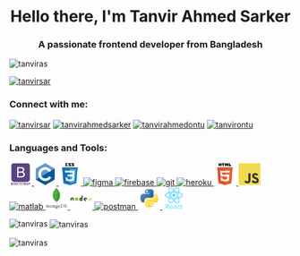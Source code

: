 <h1 align="center">Hello there, I'm Tanvir Ahmed Sarker</h1>
<h3 align="center">A passionate frontend developer from Bangladesh</h3>

<p align="left"> <img src="https://komarev.com/ghpvc/?username=tanviras&label=Profile%20views&color=0e75b6&style=flat" alt="tanviras" /> </p>

<p align="left"> <a href="https://twitter.com/tanvirsar" target="blank"><img src="https://img.shields.io/twitter/follow/tanvirsar?logo=twitter&style=for-the-badge" alt="tanvirsar" /></a> </p>

<h3 align="left">Connect with me:</h3>
<p align="left">
<a href="https://twitter.com/tanvirsar" target="blank"><img align="center" src="https://img.icons8.com/officexs/16/000000/twitter.png" alt="tanvirsar" height="30" width="40" /></a>
<a href="https://linkedin.com/in/tanvirahmedsarker" target="blank"><img align="center" src="" alt="tanvirahmedsarker" height="30" width="40" /></a>
<a href="https://www.facebook.com/profile.php?id=100009688984369" target="blank"><img align="center" src="" alt="tanvirahmedontu" height="30" width="40" /></a>
<a href="https://instagram.com/tanvirontu" target="blank"><img align="center" src="" alt="tanvirontu" height="30" width="40" /></a>
</p>

<h3 align="left">Languages and Tools:</h3>
<p align="left"> <a href="https://getbootstrap.com" target="_blank"> <img src="https://raw.githubusercontent.com/devicons/devicon/master/icons/bootstrap/bootstrap-plain-wordmark.svg" alt="bootstrap" width="40" height="40"/> </a> <a href="https://www.cprogramming.com/" target="_blank"> <img src="https://raw.githubusercontent.com/devicons/devicon/master/icons/c/c-original.svg" alt="c" width="40" height="40"/> </a> <a href="https://www.w3schools.com/css/" target="_blank"> <img src="https://raw.githubusercontent.com/devicons/devicon/master/icons/css3/css3-original-wordmark.svg" alt="css3" width="40" height="40"/> </a> <a href="https://www.figma.com/" target="_blank"> <img src="https://www.vectorlogo.zone/logos/figma/figma-icon.svg" alt="figma" width="40" height="40"/> </a> <a href="https://firebase.google.com/" target="_blank"> <img src="https://www.vectorlogo.zone/logos/firebase/firebase-icon.svg" alt="firebase" width="40" height="40"/> </a> <a href="https://git-scm.com/" target="_blank"> <img src="https://www.vectorlogo.zone/logos/git-scm/git-scm-icon.svg" alt="git" width="40" height="40"/> </a> <a href="https://heroku.com" target="_blank"> <img src="https://www.vectorlogo.zone/logos/heroku/heroku-icon.svg" alt="heroku" width="40" height="40"/> </a> <a href="https://www.w3.org/html/" target="_blank"> <img src="https://raw.githubusercontent.com/devicons/devicon/master/icons/html5/html5-original-wordmark.svg" alt="html5" width="40" height="40"/> </a> <a href="https://developer.mozilla.org/en-US/docs/Web/JavaScript" target="_blank"> <img src="https://raw.githubusercontent.com/devicons/devicon/master/icons/javascript/javascript-original.svg" alt="javascript" width="40" height="40"/> </a> <a href="https://www.mathworks.com/" target="_blank"> <img src="https://raw.githubusercontent.com/simple-icons/simple-icons/master/icons/mathworks.svg" alt="matlab" width="40" height="40"/> </a> <a href="https://www.mongodb.com/" target="_blank"> <img src="https://raw.githubusercontent.com/devicons/devicon/master/icons/mongodb/mongodb-original-wordmark.svg" alt="mongodb" width="40" height="40"/> </a> <a href="https://nodejs.org" target="_blank"> <img src="https://raw.githubusercontent.com/devicons/devicon/master/icons/nodejs/nodejs-original-wordmark.svg" alt="nodejs" width="40" height="40"/> </a> <a href="https://postman.com" target="_blank"> <img src="https://www.vectorlogo.zone/logos/getpostman/getpostman-icon.svg" alt="postman" width="40" height="40"/> </a> <a href="https://www.python.org" target="_blank"> <img src="https://raw.githubusercontent.com/devicons/devicon/master/icons/python/python-original.svg" alt="python" width="40" height="40"/> </a> <a href="https://reactjs.org/" target="_blank"> <img src="https://raw.githubusercontent.com/devicons/devicon/master/icons/react/react-original-wordmark.svg" alt="react" width="40" height="40"/> </a> </p>

<p><img align="left" src="https://github-readme-stats.vercel.app/api/top-langs?username=tanviras&show_icons=true&locale=en&layout=compact" alt="tanviras" /></p>

<p>&nbsp;<img align="center" src="https://github-readme-stats.vercel.app/api?username=tanviras&show_icons=true&locale=en" alt="tanviras" /></p>

<p><img align="center" src="https://github-readme-streak-stats.herokuapp.com/?user=tanviras&" alt="tanviras" /></p>
